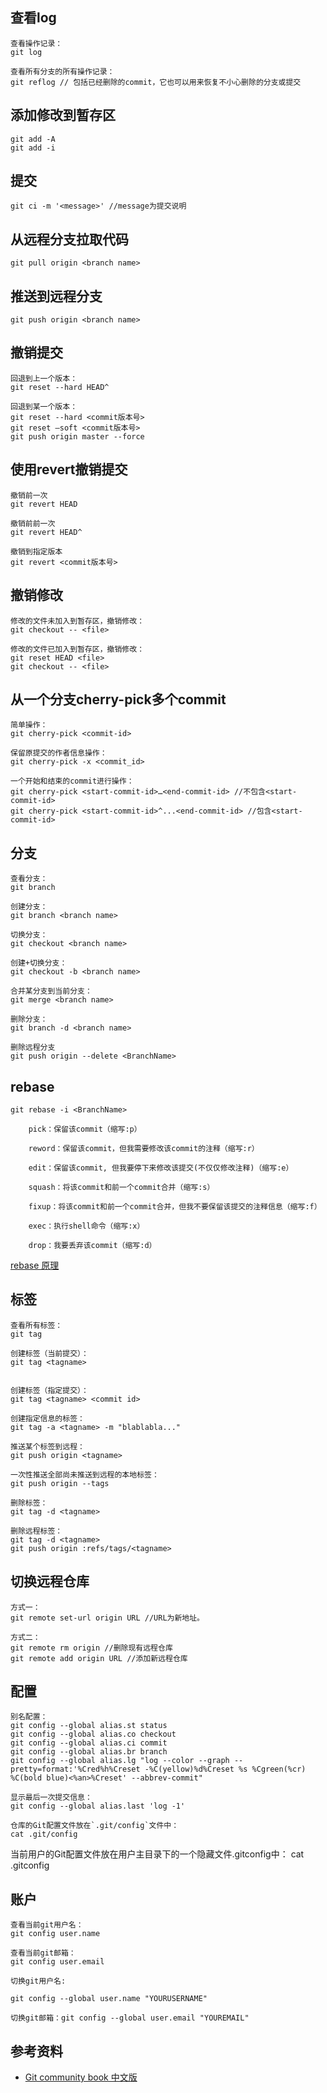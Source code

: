 ## 查看log

```
查看操作记录：
git log

查看所有分支的所有操作记录：
git reflog // 包括已经删除的commit，它也可以用来恢复不小心删除的分支或提交
```

## 添加修改到暂存区

```
git add -A
git add -i
```

## 提交 

```
git ci -m '<message>' //message为提交说明
```

## 从远程分支拉取代码

```
git pull origin <branch name>
```

## 推送到远程分支

```
git push origin <branch name>
```

## 撤销提交

```
回退到上一个版本：
git reset --hard HEAD^

回退到某一个版本：
git reset --hard <commit版本号>
git reset –soft <commit版本号>
git push origin master --force
```

## 使用revert撤销提交

```
撤销前一次
git revert HEAD 

撤销前前一次
git revert HEAD^

撤销到指定版本
git revert <commit版本号>
```

## 撤销修改

```
修改的文件未加入到暂存区，撤销修改：
git checkout -- <file>

修改的文件已加入到暂存区，撤销修改：
git reset HEAD <file>
git checkout -- <file>
```

## 从一个分支cherry-pick多个commit

```
简单操作：
git cherry-pick <commit-id>

保留原提交的作者信息操作：
git cherry-pick -x <commit_id>

一个开始和结束的commit进行操作：
git cherry-pick <start-commit-id>…<end-commit-id> //不包含<start-commit-id>
git cherry-pick <start-commit-id>^...<end-commit-id> //包含<start-commit-id>

```



## 分支

```
查看分支：
git branch

创建分支：
git branch <branch name>

切换分支：
git checkout <branch name>

创建+切换分支：
git checkout -b <branch name>

合并某分支到当前分支：
git merge <branch name>

删除分支：
git branch -d <branch name>

删除远程分支
git push origin --delete <BranchName>
```

## rebase

```
git rebase -i <BranchName>

	pick：保留该commit（缩写:p）

	reword：保留该commit，但我需要修改该commit的注释（缩写:r）

	edit：保留该commit, 但我要停下来修改该提交(不仅仅修改注释)（缩写:e）

	squash：将该commit和前一个commit合并（缩写:s）

	fixup：将该commit和前一个commit合并，但我不要保留该提交的注释信息（缩写:f）

	exec：执行shell命令（缩写:x）

	drop：我要丢弃该commit（缩写:d）
```

[rebase 原理](http://gitbook.liuhui998.com/4_2.html)

## 标签

```
查看所有标签：
git tag

创建标签（当前提交）：
git tag <tagname>


创建标签（指定提交）：
git tag <tagname> <commit id>

创建指定信息的标签：
git tag -a <tagname> -m "blablabla..."

推送某个标签到远程：
git push origin <tagname>

一次性推送全部尚未推送到远程的本地标签：
git push origin --tags

删除标签：
git tag -d <tagname>

删除远程标签：
git tag -d <tagname>
git push origin :refs/tags/<tagname>
```

## 切换远程仓库

```
方式一：
git remote set-url origin URL //URL为新地址。

方式二：
git remote rm origin //删除现有远程仓库 
git remote add origin URL //添加新远程仓库
```

## 配置

```
别名配置：
git config --global alias.st status
git config --global alias.co checkout
git config --global alias.ci commit
git config --global alias.br branch
git config --global alias.lg "log --color --graph --pretty=format:'%Cred%h%Creset -%C(yellow)%d%Creset %s %Cgreen(%cr) %C(bold blue)<%an>%Creset' --abbrev-commit"

显示最后一次提交信息：
git config --global alias.last 'log -1'

仓库的Git配置文件放在`.git/config`文件中：
cat .git/config

```

当前用户的Git配置文件放在用户主目录下的一个隐藏文件.gitconfig中：
cat .gitconfig

## 账户

```
查看当前git用户名：
git config user.name

查看当前git邮箱：
git config user.email

切换git用户名: 

git config --global user.name "YOURUSERNAME"

切换git邮箱：git config --global user.email "YOUREMAIL"

```

## 参考资料

- [Git community book 中文版](http://gitbook.liuhui998.com/index.html)